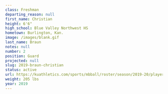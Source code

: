 ```yaml
---
class: Freshman
departing_reason: null
first_name: Christian
height: 6'6"
high_school: Blue Valley Northwest HS
hometown: Burlington, Kan.
image: /images/blank.gif
last_name: Braun
notes: null
number: 2
position: Guard
projected: null
slug: 2019-braun-christian
status: active
url: https://kuathletics.com/sports/mbball/roster/season/2019-20/player/christian-braun/
weight: 205 lbs
year: 2019
---
```

